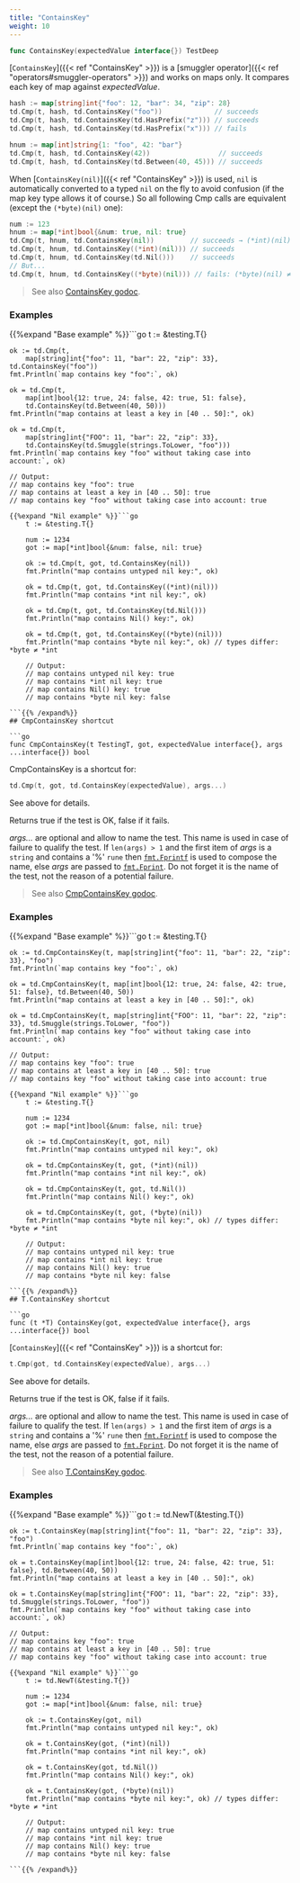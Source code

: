 ```yaml
---
title: "ContainsKey"
weight: 10
---
```


```go
func ContainsKey(expectedValue interface{}) TestDeep
```

[`ContainsKey`]({{< ref "ContainsKey" >}}) is a [smuggler operator]({{< ref "operators#smuggler-operators" >}}) and works on maps only. It
compares each key of map against *expectedValue*.

```go
hash := map[string]int{"foo": 12, "bar": 34, "zip": 28}
td.Cmp(t, hash, td.ContainsKey("foo"))             // succeeds
td.Cmp(t, hash, td.ContainsKey(td.HasPrefix("z"))) // succeeds
td.Cmp(t, hash, td.ContainsKey(td.HasPrefix("x"))) // fails

hnum := map[int]string{1: "foo", 42: "bar"}
td.Cmp(t, hash, td.ContainsKey(42))                 // succeeds
td.Cmp(t, hash, td.ContainsKey(td.Between(40, 45))) // succeeds
```

When [`ContainsKey(nil)`]({{< ref "ContainsKey" >}}) is used, `nil` is automatically converted to a
typed `nil` on the fly to avoid confusion (if the map key type allows
it of course.) So all following Cmp calls are equivalent
(except the `(*byte)(nil)` one):

```go
num := 123
hnum := map[*int]bool{&num: true, nil: true}
td.Cmp(t, hnum, td.ContainsKey(nil))         // succeeds → (*int)(nil)
td.Cmp(t, hnum, td.ContainsKey((*int)(nil))) // succeeds
td.Cmp(t, hnum, td.ContainsKey(td.Nil()))    // succeeds
// But...
td.Cmp(t, hnum, td.ContainsKey((*byte)(nil))) // fails: (*byte)(nil) ≠ (*int)(nil)
```


> See also [<i class='fas fa-book'></i> ContainsKey godoc](https://pkg.go.dev/github.com/maxatome/go-testdeep/td#ContainsKey).

### Examples

{{%expand "Base example" %}}```go
	t := &testing.T{}

	ok := td.Cmp(t,
		map[string]int{"foo": 11, "bar": 22, "zip": 33}, td.ContainsKey("foo"))
	fmt.Println(`map contains key "foo":`, ok)

	ok = td.Cmp(t,
		map[int]bool{12: true, 24: false, 42: true, 51: false},
		td.ContainsKey(td.Between(40, 50)))
	fmt.Println("map contains at least a key in [40 .. 50]:", ok)

	ok = td.Cmp(t,
		map[string]int{"FOO": 11, "bar": 22, "zip": 33},
		td.ContainsKey(td.Smuggle(strings.ToLower, "foo")))
	fmt.Println(`map contains key "foo" without taking case into account:`, ok)

	// Output:
	// map contains key "foo": true
	// map contains at least a key in [40 .. 50]: true
	// map contains key "foo" without taking case into account: true

```{{% /expand%}}
{{%expand "Nil example" %}}```go
	t := &testing.T{}

	num := 1234
	got := map[*int]bool{&num: false, nil: true}

	ok := td.Cmp(t, got, td.ContainsKey(nil))
	fmt.Println("map contains untyped nil key:", ok)

	ok = td.Cmp(t, got, td.ContainsKey((*int)(nil)))
	fmt.Println("map contains *int nil key:", ok)

	ok = td.Cmp(t, got, td.ContainsKey(td.Nil()))
	fmt.Println("map contains Nil() key:", ok)

	ok = td.Cmp(t, got, td.ContainsKey((*byte)(nil)))
	fmt.Println("map contains *byte nil key:", ok) // types differ: *byte ≠ *int

	// Output:
	// map contains untyped nil key: true
	// map contains *int nil key: true
	// map contains Nil() key: true
	// map contains *byte nil key: false

```{{% /expand%}}
## CmpContainsKey shortcut

```go
func CmpContainsKey(t TestingT, got, expectedValue interface{}, args ...interface{}) bool
```

CmpContainsKey is a shortcut for:

```go
td.Cmp(t, got, td.ContainsKey(expectedValue), args...)
```

See above for details.

Returns true if the test is OK, false if it fails.

*args...* are optional and allow to name the test. This name is
used in case of failure to qualify the test. If `len(args) > 1` and
the first item of *args* is a `string` and contains a '%' `rune` then
[`fmt.Fprintf`](https://pkg.go.dev/fmt/#Fprintf) is used to compose the name, else *args* are passed to
[`fmt.Fprint`](https://pkg.go.dev/fmt/#Fprint). Do not forget it is the name of the test, not the
reason of a potential failure.


> See also [<i class='fas fa-book'></i> CmpContainsKey godoc](https://pkg.go.dev/github.com/maxatome/go-testdeep/td#CmpContainsKey).

### Examples

{{%expand "Base example" %}}```go
	t := &testing.T{}

	ok := td.CmpContainsKey(t, map[string]int{"foo": 11, "bar": 22, "zip": 33}, "foo")
	fmt.Println(`map contains key "foo":`, ok)

	ok = td.CmpContainsKey(t, map[int]bool{12: true, 24: false, 42: true, 51: false}, td.Between(40, 50))
	fmt.Println("map contains at least a key in [40 .. 50]:", ok)

	ok = td.CmpContainsKey(t, map[string]int{"FOO": 11, "bar": 22, "zip": 33}, td.Smuggle(strings.ToLower, "foo"))
	fmt.Println(`map contains key "foo" without taking case into account:`, ok)

	// Output:
	// map contains key "foo": true
	// map contains at least a key in [40 .. 50]: true
	// map contains key "foo" without taking case into account: true

```{{% /expand%}}
{{%expand "Nil example" %}}```go
	t := &testing.T{}

	num := 1234
	got := map[*int]bool{&num: false, nil: true}

	ok := td.CmpContainsKey(t, got, nil)
	fmt.Println("map contains untyped nil key:", ok)

	ok = td.CmpContainsKey(t, got, (*int)(nil))
	fmt.Println("map contains *int nil key:", ok)

	ok = td.CmpContainsKey(t, got, td.Nil())
	fmt.Println("map contains Nil() key:", ok)

	ok = td.CmpContainsKey(t, got, (*byte)(nil))
	fmt.Println("map contains *byte nil key:", ok) // types differ: *byte ≠ *int

	// Output:
	// map contains untyped nil key: true
	// map contains *int nil key: true
	// map contains Nil() key: true
	// map contains *byte nil key: false

```{{% /expand%}}
## T.ContainsKey shortcut

```go
func (t *T) ContainsKey(got, expectedValue interface{}, args ...interface{}) bool
```

[`ContainsKey`]({{< ref "ContainsKey" >}}) is a shortcut for:

```go
t.Cmp(got, td.ContainsKey(expectedValue), args...)
```

See above for details.

Returns true if the test is OK, false if it fails.

*args...* are optional and allow to name the test. This name is
used in case of failure to qualify the test. If `len(args) > 1` and
the first item of *args* is a `string` and contains a '%' `rune` then
[`fmt.Fprintf`](https://pkg.go.dev/fmt/#Fprintf) is used to compose the name, else *args* are passed to
[`fmt.Fprint`](https://pkg.go.dev/fmt/#Fprint). Do not forget it is the name of the test, not the
reason of a potential failure.


> See also [<i class='fas fa-book'></i> T.ContainsKey godoc](https://pkg.go.dev/github.com/maxatome/go-testdeep/td#T.ContainsKey).

### Examples

{{%expand "Base example" %}}```go
	t := td.NewT(&testing.T{})

	ok := t.ContainsKey(map[string]int{"foo": 11, "bar": 22, "zip": 33}, "foo")
	fmt.Println(`map contains key "foo":`, ok)

	ok = t.ContainsKey(map[int]bool{12: true, 24: false, 42: true, 51: false}, td.Between(40, 50))
	fmt.Println("map contains at least a key in [40 .. 50]:", ok)

	ok = t.ContainsKey(map[string]int{"FOO": 11, "bar": 22, "zip": 33}, td.Smuggle(strings.ToLower, "foo"))
	fmt.Println(`map contains key "foo" without taking case into account:`, ok)

	// Output:
	// map contains key "foo": true
	// map contains at least a key in [40 .. 50]: true
	// map contains key "foo" without taking case into account: true

```{{% /expand%}}
{{%expand "Nil example" %}}```go
	t := td.NewT(&testing.T{})

	num := 1234
	got := map[*int]bool{&num: false, nil: true}

	ok := t.ContainsKey(got, nil)
	fmt.Println("map contains untyped nil key:", ok)

	ok = t.ContainsKey(got, (*int)(nil))
	fmt.Println("map contains *int nil key:", ok)

	ok = t.ContainsKey(got, td.Nil())
	fmt.Println("map contains Nil() key:", ok)

	ok = t.ContainsKey(got, (*byte)(nil))
	fmt.Println("map contains *byte nil key:", ok) // types differ: *byte ≠ *int

	// Output:
	// map contains untyped nil key: true
	// map contains *int nil key: true
	// map contains Nil() key: true
	// map contains *byte nil key: false

```{{% /expand%}}
